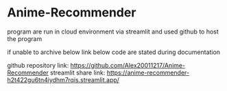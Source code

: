 # Anime-Recommender
program are run in cloud environment via streamlit and used github to host the program

if unable to archive below link below code are stated during documentation

github repository link: https://github.com/Alex20011217/Anime-Recommender
streamlit share link: https://anime-recommender-h2t422gu6tn4iydhm7rqis.streamlit.app/
